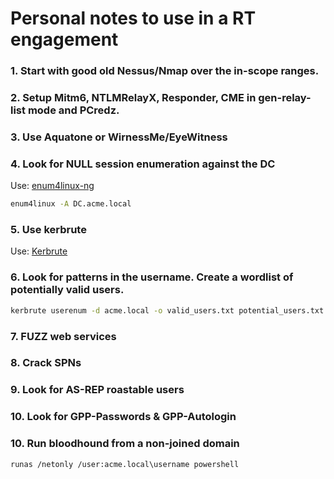 # Personal notes to use in a RT engagement

### 1. Start with good old Nessus/Nmap over the in-scope ranges.

### 2. Setup Mitm6, NTLMRelayX, Responder, CME in gen-relay-list mode and PCredz.

### 3. Use Aquatone or WirnessMe/EyeWitness

### 4. Look for NULL session enumeration against the DC

Use: [enum4linux-ng](https://github.com/cddmp/enum4linux-ng)

```bash
enum4linux -A DC.acme.local
```

### 5. Use kerbrute

Use: [Kerbrute](https://github.com/ropnop/kerbrute)

### 6. Look for patterns in the username. Create a wordlist of potentially valid users.

```bash
kerbrute userenum -d acme.local -o valid_users.txt potential_users.txt
```

### 7. FUZZ web services

### 8. Crack SPNs

### 9. Look for AS-REP roastable users

### 10. Look for GPP-Passwords & GPP-Autologin

### 10. Run bloodhound from a non-joined domain

```bash
runas /netonly /user:acme.local\username powershell
```


